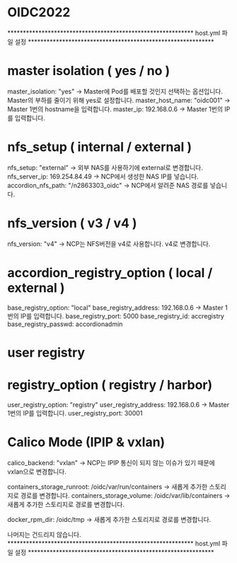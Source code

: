 # OIDC2022
************************************************************ host.yml 파일 설정 ************************************************************
# master isolation ( yes / no )
master_isolation: "yes" 				→ Master에 Pod를 배포할 것인지 선택하는 옵션입니다. Master의 부하를 줄이기 위해 yes로 설정합니다.
master_host_name: "oidc001" 			→ Master 1번의 hostname을 입력합니다.
master_ip: 192.168.0.6 					→ Master 1번의 IP를 입력합니다.

# nfs_setup ( internal / external )
nfs_setup: "external" 					→ 외부 NAS를 사용하기에 external로 변경합니다.
nfs_server_ip: 169.254.84.49 			→ NCP에서 생성한 NAS IP를 넣습니다.
accordion_nfs_path: "/n2863303_oidc" 	→ NCP에서 알려준 NAS 경로를 넣습니다.

# nfs_version ( v3 / v4 )
nfs_version: "v4"						→ NCP는 NFS버전을 v4로 사용합니다. v4로 변경합니다.

# accordion_registry_option ( local / external )
base_registry_option: "local"
base_registry_address: 192.168.0.6		→ Master 1번의 IP를 입력합니다.
base_registry_port: 5000
base_registry_id: accregistry
base_registry_passwd: accordionadmin

# user registry
# registry_option ( registry / harbor)
user_registry_option: "registry"
user_registry_address: 192.168.0.6		→ Master 1번의 IP를 입력합니다.
user_registry_port: 30001

# Calico Mode (IPIP & vxlan)
calico_backend: "vxlan"					→ NCP는 IPIP 통신이 되지 않는 이슈가 있기 때문에 vxlan으로 변경합니다.

containers_storage_runroot: /oidc/var/run/containers → 새롭게 추가한 스토리지로 경로를 변경합니다.
containers_storage_volume: /oidc/var/lib/containers  → 새롭게 추가한 스토리지로 경로를 변경합니다.

docker_rpm_dir: /oidc/tmp 				→ 새롭게 추가한 스토리지로 경로를 변경합니다.

나머지는 건드리지 않습니다.
************************************************************ host.yml 파일 설정 ************************************************************
